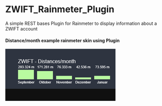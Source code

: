 # ZWIFT_Rainmeter_Plugin
A simple REST bases Plugin for Rainmeter to display information about a ZWIFT account

#### Distance/month example rainmeter skin using Plugin
![Simple distance per month example](zwift_rainmeter_api.png)
